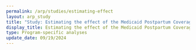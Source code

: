 ```yaml
---
permalink: /arp/studies/estimating-effect
layout: arp_study
title: "Study: Estimating the effect of the Medicaid Postpartum Coverage Extension on enrollment, health care utilization, and outcomes for postpartum women | American Rescue Plan National Evaluation | Office of Evaluation Sciences"
display_title: Estimating the effect of the Medicaid Postpartum Coverage Extension on enrollment, health care utilization, and outcomes for postpartum women
type: Program-specific analyses
update_date: 09/19/2024
---
```

